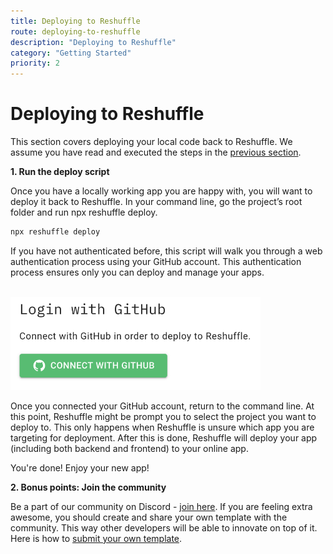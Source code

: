 ```yaml
---
title: Deploying to Reshuffle
route: deploying-to-reshuffle
description: "Deploying to Reshuffle"
category: "Getting Started"
priority: 2
---
```


# Deploying to Reshuffle
This section covers deploying your local code back to Reshuffle. We assume you have read and executed the steps in the [previous section](https://dev.reshuffle.app/running-locally). 

**1. Run the deploy script**

Once you have a locally working app you are happy with, you will want to deploy it back to Reshuffle. In your command line, go  the project’s root folder and run npx reshuffle deploy.

```js
npx reshuffle deploy
```

If you have not authenticated before, this script will walk you through a web authentication process using your GitHub account. This authentication process ensures only you can deploy and manage your apps. 

<br>
<img src="https://raw.githubusercontent.com/binaris/dev-docs-content/master/assets/deploy-to-reshuffle1.png?token=AAR6X6ZKWVEFWMJ2XMAXR3K5S3EOU" alt="drawing" style="width:400px;"/>

Once you connected your GitHub account, return to the command line. At this point, Reshuffle might be prompt you to select the project you want to deploy to. This only happens when Reshuffle is unsure  which app you are targeting for deployment. After this is done, Reshuffle will deploy your app (including both backend and frontend) to your online app.  

You're done! Enjoy your new app!

**2. Bonus points: Join the community**

Be a part of our community on Discord - [join here](https://discordapp.com/channels/612049440047497217/612049440047497219).  If you are feeling extra awesome, you should create and share your own template with the community. This way other developers will be able to innovate on top of it. Here is how to [submit your  own template](https://dev.reshuffle.app/submitting-a-template).

